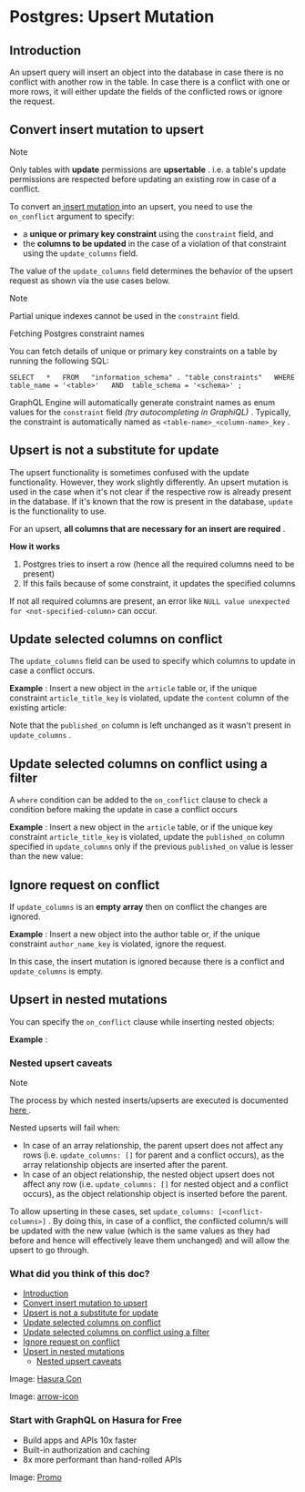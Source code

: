 # Postgres: Upsert Mutation

## Introduction​

An upsert query will insert an object into the database in case there is no conflict with another row in the table. In
case there is a conflict with one or more rows, it will either update the fields of the conflicted rows or ignore the
request.

## Convert insert mutation to upsert​

Note

Only tables with **update** permissions are **upsertable** . i.e. a table's update permissions are respected before
updating an existing row in case of a conflict.

To convert an[ insert mutation ](https://hasura.io/docs/latest/mutations/postgres/insert/)into an upsert, you need to use the `on_conflict` argument to specify:

- a **unique or primary key constraint** using the `constraint` field, and
- the **columns to be updated** in the case of a violation of that constraint using the `update_columns` field.


The value of the `update_columns` field determines the behavior of the upsert request as shown via the use cases below.

Note

Partial unique indexes cannot be used in the `constraint` field.

Fetching Postgres constraint names

You can fetch details of unique or primary key constraints on a table by running the following SQL:

`SELECT   *   FROM   "information_schema" . "table_constraints"   WHERE  table_name = '<table>'   AND  table_schema = '<schema>' ;`

GraphQL Engine will automatically generate constraint names as enum values for the `constraint` field *(try
autocompleting in GraphiQL)* . Typically, the constraint is automatically named as `<table-name>_<column-name>_key` .

## Upsert is not a substitute for update​

The upsert functionality is sometimes confused with the update functionality. However, they work slightly differently.
An upsert mutation is used in the case when it's not clear if the respective row is already present in the database. If
it's known that the row is present in the database, `update` is the functionality to use.

For an upsert, **all columns that are necessary for an insert are required** .

 **How it works** 

1. Postgres tries to insert a row (hence all the required columns need to be present)
2. If this fails because of some constraint, it updates the specified columns


If not all required columns are present, an error like `NULL value unexpected for <not-specified-column>` can occur.

## Update selected columns on conflict​

The `update_columns` field can be used to specify which columns to update in case a conflict occurs.

 **Example** : Insert a new object in the `article` table or, if the unique constraint `article_title_key` is violated,
update the `content` column of the existing article:

Note that the `published_on` column is left unchanged as it wasn't present in `update_columns` .

## Update selected columns on conflict using a filter​

A `where` condition can be added to the `on_conflict` clause to check a condition before making the update in case a
conflict occurs

 **Example** : Insert a new object in the `article` table, or if the unique key constraint `article_title_key` is
violated, update the `published_on` column specified in `update_columns` only if the previous `published_on` value is
lesser than the new value:

## Ignore request on conflict​

If `update_columns` is an **empty array** then on conflict the changes are ignored.

 **Example** : Insert a new object into the author table or, if the unique constraint `author_name_key` is violated,
ignore the request.

In this case, the insert mutation is ignored because there is a conflict and `update_columns` is empty.

## Upsert in nested mutations​

You can specify the `on_conflict` clause while inserting nested objects:

 **Example** :

### Nested upsert caveats​

Note

The process by which nested inserts/upserts are executed is documented[ here ](https://hasura.io/docs/latest/mutations/postgres/insert/#pg-nested-inserts).

Nested upserts will fail when:

- In case of an array relationship, the parent upsert does not affect any rows (i.e. `update_columns: []` for parent and
a conflict occurs), as the array relationship objects are inserted after the parent.
- In case of an object relationship, the nested object upsert does not affect any row (i.e. `update_columns: []` for
nested object and a conflict occurs), as the object relationship object is inserted before the parent.


To allow upserting in these cases, set `update_columns: [<conflict-columns>]` . By doing this, in case of a conflict, the
conflicted column/s will be updated with the new value (which is the same values as they had before and hence will
effectively leave them unchanged) and will allow the upsert to go through.

### What did you think of this doc?

- [ Introduction ](https://hasura.io/docs/latest/mutations/postgres/upsert/#introduction)
- [ Convert insert mutation to upsert ](https://hasura.io/docs/latest/mutations/postgres/upsert/#convert-insert-mutation-to-upsert)
- [ Upsert is not a substitute for update ](https://hasura.io/docs/latest/mutations/postgres/upsert/#upsert-is-not-a-substitute-for-update)
- [ Update selected columns on conflict ](https://hasura.io/docs/latest/mutations/postgres/upsert/#update-selected-columns-on-conflict)
- [ Update selected columns on conflict using a filter ](https://hasura.io/docs/latest/mutations/postgres/upsert/#update-selected-columns-on-conflict-using-a-filter)
- [ Ignore request on conflict ](https://hasura.io/docs/latest/mutations/postgres/upsert/#ignore-request-on-conflict)
- [ Upsert in nested mutations ](https://hasura.io/docs/latest/mutations/postgres/upsert/#upsert-in-nested-mutations)
    - [ Nested upsert caveats ](https://hasura.io/docs/latest/mutations/postgres/upsert/#pg-nested-upsert-caveats)


Image: [ Hasura Con ](https://res.cloudinary.com/dh8fp23nd/image/upload/v1686154570/hasura-con-2023/has-con-light-date_r2a2ud.png)

Image: [ arrow-icon ](https://res.cloudinary.com/dh8fp23nd/image/upload/v1683723549/main-web/chevron-right_ldbi7d.png)

### Start with GraphQL on Hasura for Free

- Build apps and APIs 10x faster
- Built-in authorization and caching
- 8x more performant than hand-rolled APIs


Image: [ Promo ](https://hasura.io/docs/assets/images/hasura-free-ff60e409244e0ea12b5a3045d1a9096b.png)